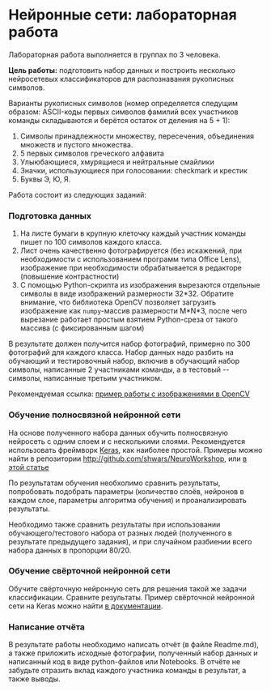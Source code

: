 # Нейронные сети: лабораторная работа

Лабораторная работа выполняется в группах по 3 человека. 

**Цель работы:** подготовить набор данных и построить несколько нейросетевых классификаторов для распознавания рукописных символов. 

Варианты рукописных символов (номер определяется следущим образом: ASCII-коды первых символов фамилий всех участников команды складываются и берётся остаток от деления на 5 + 1):

1. Символы принадлежности множеству, пересечения, объединения множеств и пустого множества.
2. 5 первых символов греческого алфавита
3. Улыюбающиеся, хмурящиеся и нейтральные смайлики
4. Значки, использующиеся при голосовании: checkmark и крестик
5. Буквы Э, Ю, Я.

Работа состоит из следующих заданий:

### Подготовка данных

1. На листе бумаги в крупную клеточку каждый участник команды пишет по 100 символов каждого класса.
2. Лист очень качественно фотографируется (без искажений, при необходимости с использованием программ типа Office Lens), изображение при необходимости обрабатывается в редакторе (повышение контрастности)
3. С помощью Python-скрипта из изображения вырезаются отдельные символы в виде изображений размерности 32\*32. Обратите внимание, что библиотека OpenCV позволяет загрузить изображение как `numpy`-массив размерности M\*N\*3, после чего вырезание работает простым взятием Python-среза от такого массива (с фиксированным шагом)

В результате должен получится набор фотографий, примерно по 300 фотографий для каждого класса. Набор данных надо разбить на обучающий и тестировочный набор, включив в обучающий набор символы, написанные 2 участниками команды, а в тестовый -- символы, написанные третьим участником.

Рекомендуемая ссылка: [пример работы с изображениями в OpenCV](https://arboook.com/kompyuternoe-zrenie/osnovnye-operatsii-s-izobrazheniyami-v-opencv-3-python/)

### Обучение полносвязной нейронной сети 

На основе полученного набора данных обучить полносвязную нейросеть с одним слоем и с несколькими слоями. Рекомендуется использовать фреймворк [Keras](https://keras.io/), как наиболее простой. Примеры можно найти в репозитории http://github.com/shwars/NeuroWorkshop, или [в этой статье](https://habr.com/ru/company/wunderfund/blog/314242/)

По результатам обучения необхолимо сравнить результаты, попробовать подобрать параметры (количество слоёв, нейронов в каждом слое, параметры алгоритма обучения) и проанализировать результаты.

Необходимо также сравнить результаты при использовании обучающего/тестового набора от разных людей (полученного в результате предыдущего задания), и при случайном разбиении всего набора данных в пропорции 80/20.

### Обучение свёрточной нейронной сети

Обучите свёрточную нейронную сеть для решения такой же задачи классификации. Сравните результаты. Пример свёрточной нейронной сети на Keras можно найти [в документации](https://keras.io/examples/mnist_cnn/).

### Написание отчёта

В результате работы необходимо написать отчёт (в файле Readme.md), а также приложить исходные фотографии, полученный набор данных и написанный код в виде python-файлов или Notebooks. В отчёте не забудьте отразить вклад каждого участника команды в результат, а также выводы.
